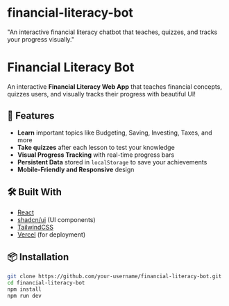 # financial-literacy-bot
"An interactive financial literacy chatbot that teaches, quizzes, and tracks your progress visually."
# Financial Literacy Bot

An interactive **Financial Literacy Web App** that teaches financial concepts, quizzes users, and visually tracks their progress with beautiful UI!

## 🚀 Features
- **Learn** important topics like Budgeting, Saving, Investing, Taxes, and more
- **Take quizzes** after each lesson to test your knowledge
- **Visual Progress Tracking** with real-time progress bars
- **Persistent Data** stored in `localStorage` to save your achievements
- **Mobile-Friendly and Responsive** design

## 🛠 Built With
- [React](https://reactjs.org/)
- [shadcn/ui](https://ui.shadcn.dev/) (UI components)
- [TailwindCSS](https://tailwindcss.com/)
- [Vercel](https://vercel.com/) (for deployment)

## 📦 Installation

```bash
git clone https://github.com/your-username/financial-literacy-bot.git
cd financial-literacy-bot
npm install
npm run dev
